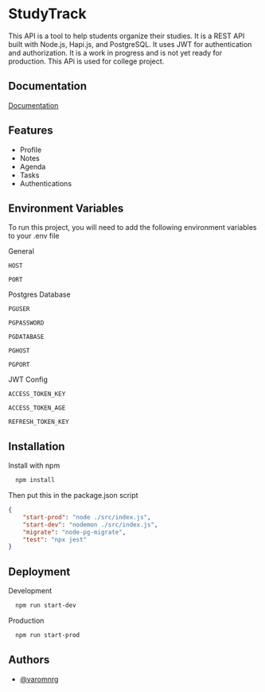 # StudyTrack

This API is a tool to help students organize their studies. It is a REST API built with Node.js, Hapi.js, and PostgreSQL. It uses JWT for authentication and authorization. It is a work in progress and is not yet ready for production. This APi is used for college project.

## Documentation

[Documentation](https://varomnrg.xyz/studytrack/documentation)

## Features

-   Profile
-   Notes
-   Agenda
-   Tasks
-   Authentications

## Environment Variables

To run this project, you will need to add the following environment variables to your .env file

General

`HOST`

`PORT`

Postgres Database

`PGUSER`

`PGPASSWORD`

`PGDATABASE`

`PGHOST`

`PGPORT`

JWT Config

`ACCESS_TOKEN_KEY`

`ACCESS_TOKEN_AGE`

`REFRESH_TOKEN_KEY`

## Installation

Install with npm

```bash
  npm install
```

Then put this in the package.json script

```json
{
    "start-prod": "node ./src/index.js",
    "start-dev": "nodemon ./src/index.js",
    "migrate": "node-pg-migrate",
    "test": "npx jest"
}
```

## Deployment

Development

```bash
  npm run start-dev
```

Production

```bash
  npm run start-prod
```

## Authors

-   [@varomnrg](https://www.github.com/varomnrg)
